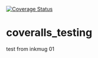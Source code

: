 [![Coverage Status](https://coveralls.io/repos/github/xingcx/coveralls-testing/badge.svg?branch=main)](https://coveralls.io/github/xingcx/coveralls-testing?branch=main)

# coveralls_testing

test from inkmug 01
